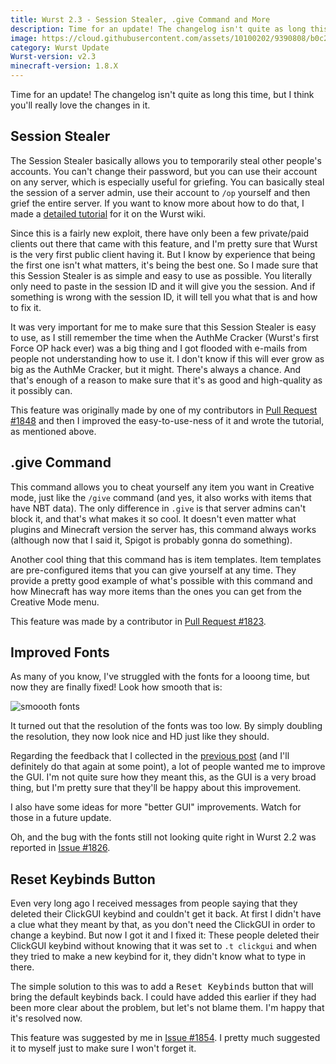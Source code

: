 ```yaml
---
title: Wurst 2.3 - Session Stealer, .give Command and More
description: Time for an update! The changelog isn't quite as long this time, but I think you'll love the changes in it.
image: https://cloud.githubusercontent.com/assets/10100202/9390808/b0c26562-4773-11e5-87f2-90663da021a0.png
category: Wurst Update
Wurst-version: v2.3
minecraft-version: 1.8.X
---
```

Time for an update! The changelog isn't quite as long this time, but I think you'll really love the changes in it.

## Session Stealer
The Session Stealer basically allows you to temporarily steal other people's accounts. You can't change their password, but you can use their account on any server, which is especially useful for griefing. You can basically steal the session of a server admin, use their account to `/op` yourself and then grief the entire server. If you want to know more about how to do that, I made a [detailed tutorial](https://www.wurst-client.tk/wiki/Special_Features/Force_OP_(Session_Stealer)/) for it on the Wurst wiki.

Since this is a fairly new exploit, there have only been a few private/paid clients out there that came with this feature, and I'm pretty sure that Wurst is the very first public client having it. But I know by experience that being the first one isn't what matters, it's being the best one. So I made sure that this Session Stealer is as simple and easy to use as possible. You literally only need to paste in the session ID and it will give you the session. And if something is wrong with the session ID, it will tell you what that is and how to fix it.
<!--read more-->

It was very important for me to make sure that this Session Stealer is easy to use, as I still remember the time when the AuthMe Cracker (Wurst's first Force OP hack ever) was a big thing and I got flooded with e-mails from people not understanding how to use it. I don't know if this will ever grow as big as the AuthMe Cracker, but it might. There's always a chance. And that's enough of a reason to make sure that it's as good and high-quality as it possibly can.

This feature was originally made by one of my contributors in [Pull Request #1848](https://github.com/Wurst-Imperium/Wurst-Client/pull/1848) and then I improved the easy-to-use-ness of it and wrote the tutorial, as mentioned above.

## .give Command
This command allows you to cheat yourself any item you want in Creative mode, just like the `/give` command (and yes, it also works with items that have NBT data). The only difference in `.give` is that server admins can't block it, and that's what makes it so cool. It doesn't even matter what plugins and Minecraft version the server has, this command always works (although now that I said it, Spigot is probably gonna do something).

Another cool thing that this command has is item templates. Item templates are pre-configured items that you can give yourself at any time. They provide a pretty good example of what's possible with this command and how Minecraft has way more items than the ones you can get from the Creative Mode menu.

This feature was made by a contributor in [Pull Request #1823](https://github.com/Wurst-Imperium/Wurst-Client/pull/1823).

## Improved Fonts
As many of you know, I've struggled with the fonts for a looong time, but now they are finally fixed! Look how smooth that is:

![smoooth fonts](https://cloud.githubusercontent.com/assets/10100202/9395045/3299c52c-478c-11e5-93ae-8679cdc698a1.png)

It turned out that the resolution of the fonts was too low. By simply doubling the resolution, they now look nice and HD just like they should.

Regarding the feedback that I collected in the [previous post](/news/2015-08-15-feedback/) (and I'll definitely do that again at some point), a lot of people wanted me to improve the GUI. I'm not quite sure how they meant this, as the GUI is a very broad thing, but I'm pretty sure that they'll be happy about this improvement.

I also have some ideas for more "better GUI" improvements. Watch for those in a future update.

Oh, and the bug with the fonts still not looking quite right in Wurst 2.2 was reported in [Issue #1826](https://github.com/Wurst-Imperium/Wurst-Client/issues/1826).

## Reset Keybinds Button
Even very long ago I received messages from people saying that they deleted their ClickGUI keybind and couldn't get it back. At first I didn't have a clue what they meant by that, as you don't need the ClickGUI in order to change a keybind. But now I got it and I fixed it: These people deleted their ClickGUI keybind without knowing that it was set to `.t clickgui` and when they tried to make a new keybind for it, they didn't know what to type in there.

The simple solution to this was to add a <kbd>Reset Keybinds</kbd> button that will bring the default keybinds back. I could have added this earlier if they had been more clear about the problem, but let's not blame them. I'm happy that it's resolved now.

This feature was suggested by me in [Issue #1854](https://github.com/Wurst-Imperium/Wurst-Client/issues/1854). I pretty much suggested it to myself just to make sure I won't forget it.
